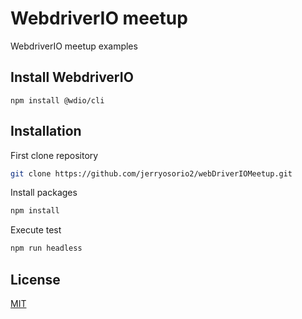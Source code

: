 # WebdriverIO meetup

WebdriverIO meetup examples

## Install WebdriverIO

```
npm install @wdio/cli
```

## Installation

First clone repository

```bash
git clone https://github.com/jerryosorio2/webDriverIOMeetup.git
```

Install packages

```bash
npm install
```

Execute test

```bash
npm run headless

```

## License

[MIT](https://choosealicense.com/licenses/mit/)
